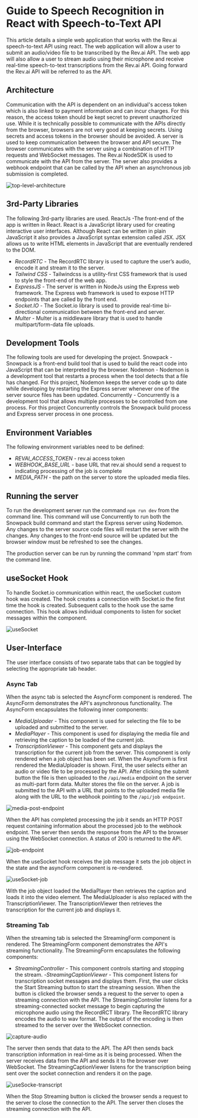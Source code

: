 # Guide to Speech Recognition in React with Speech-to-Text API

This article details a simple web application that works with the Rev.ai speech-to-text API using react. The web application will allow a user to submit an audio/video file to be transcribed by the Rev.ai API. The web app will also allow a user to stream audio using their microphone and receive real-time speech-to-text transcriptions from the Rev.ai API. Going forward the Rev.ai API will be referred to as the API.

## Architecture
Communication with the API is dependent on an individual's access token which is also linked to payment information and can incur charges. For this reason, the access token should be kept secret to prevent unauthorized use. While it is technically possible to communicate with the APIs directly from the browser, browsers are not very good at keeping secrets. Using secrets and access tokens in the browser should be avoided. A server is used to keep communication between the browser and API secure. The browser communicates with the server using a combination of HTTP requests and WebSocket messages. The Rev.ai NodeSDK is used to communicate with the API from the server. The server also provides a webhook endpoint that can be called by the API when an asynchronous job submission is completed.

![top-level-architecture](https://user-images.githubusercontent.com/14043845/120257171-b0ddb900-c25d-11eb-92c6-408e3e13b92a.jpg)

## 3rd-Party Libraries 
The following 3rd-party libraries are used. 
ReactJs -The front-end of the app is written in React. React is a JavaScript library used for creating interactive user interfaces. Although React can be written in plain JavaScript it also provides a JavaScript syntax extension called JSX. JSX allows us to write HTML elements in JavaScript that are eventually rendered to the DOM. 
- *RecordRTC* - The RecordRTC library is used to capture the user’s audio, encode it and stream it to the server.
- *Tailwind CSS* - Tailwindcss is a utility-first CSS framework that is used to style the front-end of the web app. 
- *ExpressJS* - The server is written in NodeJs using the Express web framework. The Express web framework is used to expose HTTP endpoints that are called by the front end.
- *Socket.IO* - The Socket.io library is used to provide real-time bi-directional communication between the front-end and server.
- *Multer* - Multer is a middleware library that is used to handle multipart/form-data file uploads.

## Development Tools
The following tools are used for developing the project. 
Snowpack - Snowpack is a front-end build tool that is used to build the react code into JavaScript that can be interpreted by the browser. 
Nodemon - Nodemon is a development tool that restarts a process when the tool detects that a file has changed. For this project, Nodemon keeps the server code up to date while developing by restarting the Express server whenever one of the server source files has been updated. 
Concurrently - Concurrently is a development tool that allows multiple processes to be controlled from one process. For this project Concurrently controls the Snowpack build process and Express server process in one process. 

## Environment Variables
The following environment variables need to be defined:
- *REVAI_ACCESS_TOKEN* - rev.ai access token
- *WEBHOOK_BASE_URL* - base URL that rev.ai should send a request to indicating processing of the job is complete
- *MEDIA_PATH* - the path on the server to store the uploaded media files.

## Running the server
To run the development server run the command `npm run dev` from the command line. This command will use Concurrently to run both the Snowpack build command and start the Express server using Nodemon. Any changes to the server source code files will restart the server with the changes. Any changes to the front-end source will be updated but the browser window must be refreshed to see the changes. 

The production server can be run by running the command 'npm start' from the command line. 

## useSocket Hook
To handle Socket.io communication within react, the useSocket custom hook was created. The hook creates a connection with Socket.io the first time the hook is created. Subsequent calls to the hook use the same connection. This hook allows individual components to listen for socket messages within the component. 

![useSocket](https://user-images.githubusercontent.com/14043845/120256956-44fb5080-c25d-11eb-810d-ca45d76c10b8.png)

## User-Interface
The user interface consists of two separate tabs that can be toggled by selecting the appropriate tab header.

### Async Tab
When the async tab is selected the AsyncForm component is rendered.  The AsyncForm demonstrates the API's asynchronous functionality. The AsyncForm encapsulates the following inner components:
- *MediaUploader* - This component is used for selecting the file to be uploaded and submitted to the server. 
- *MediaPlayer* - This component is used for displaying the media file and retrieving the caption to be loaded of the current job.
- *TranscriptionViewer* - This component gets and displays the transcription for the current job from the server. This component is only rendered when a job object has been set.
When the AsyncForm is first rendered the MediaUploader is shown. First, the user selects either an audio or video file to be processed by the API. After clicking the submit button the file is then uploaded to the `/api/media` endpoint on the server as multi-part form data. Multer stores the file on the server. A job is submitted to the API with a URL that points to the uploaded media file along with the URL to the webhook pointing to the `/api/job endpoint`.

![media-post-endpoint](https://user-images.githubusercontent.com/14043845/120256694-b090ee00-c25c-11eb-81a7-c8015ce59259.png)

When the API has completed processing the job it sends an HTTP POST request containing information about the processed job to the webhook endpoint. The server then sends the response from the API to the browser using the WebSocket connection. A status of 200 is returned to the API.

![job-endpoint](https://user-images.githubusercontent.com/14043845/120256741-cbfbf900-c25c-11eb-9a3c-9a6038d82afe.png)

When the useSocket hook receives the job message it sets the job object in the state and the asyncForm component is re-rendered. 

![useSocket-job](https://user-images.githubusercontent.com/14043845/120256845-04033c00-c25d-11eb-9ea0-8a415bef778c.png)

With the job object loaded the MediaPlayer then retrieves the caption and loads it into the video element.  The MediaUploader is also replaced with the TranscriptionViewer.  The TranscriptionViewer then retrieves the transcription for the current job and displays it. 

### Streaming Tab
When the streaming tab is selected the StreamingForm component is rendered. The StreamingForm component demonstrates the API's streaming functionality. The StreamingForm encapsulates the following components:
- *StreamingController* - This component controls starting and stopping the stream. 
-*StreamingCaptionViewer* - This component listens for transcription socket messages and displays them. 
First, the user clicks the Start Streaming button to start the streaming session. When the button is clicked the browser sends a request to the server to open a streaming connection with the API. The StreamingController listens for a streaming-connected socket message to begin capturing the microphone audio using the RecordRCT library.  The RecordRTC library encodes the audio to wav format. The output of the encoding is then streamed to the server over the WebSocket connection. 

![capture-audio](https://user-images.githubusercontent.com/14043845/120256886-1b422980-c25d-11eb-9c82-02cc9b503bac.png)

The server then sends that data to the API. The API then sends back transcription information in real-time as it is being processed. When the server receives data from the API and sends it to the browser over WebSocket. The StreamingCaptionViewer listens for the transcription being sent over the socket connection and renders it on the page.

![useSocke-transcript](https://user-images.githubusercontent.com/14043845/120256782-e46c1380-c25c-11eb-99e1-4976f43610c1.png)

When the Stop Streaming button is clicked the browser sends a request to the server to close the connection to the API. The server then closes the streaming connection with the API.
